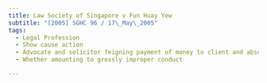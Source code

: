 ```yaml
---
title: Law Society of Singapore v Fun Huay Yew 
subtitle: "[2005] SGHC 96 / 17\_May\_2005"
tags:
  - Legal Profession
  - Show cause action
  - Advocate and solicitor feigning payment of money to client and absconding with client\'s money
  - Whether amounting to grossly improper conduct

---
```


